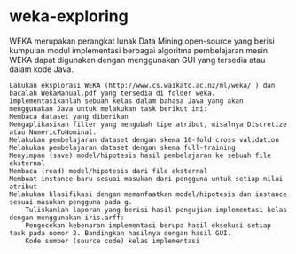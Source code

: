 # weka-exploring


WEKA merupakan perangkat lunak Data Mining open-source yang berisi kumpulan modul implementasi berbagai algoritma pembelajaran mesin. WEKA dapat digunakan dengan menggunakan GUI yang tersedia atau dalam kode Java.

 

    Lakukan eksplorasi WEKA (http://www.cs.waikato.ac.nz/ml/weka/ ) dan bacalah WekaManual.pdf yang tersedia di folder weka.
    Implementasikanlah sebuah kelas dalam bahasa Java yang akan menggunakan Java untuk melakukan task berikut ini:
    Membaca dataset yang diberikan
    Mengaplikasikan filter yang mengubah tipe atribut, misalnya Discretize atau NumericToNominal.
    Melakukan pembelajaran dataset dengan skema 10-fold cross validation
    Melakukan pembelajaran dataset dengan skema full-training
    Menyimpan (save) model/hipotesis hasil pembelajaran ke sebuah file eksternal
    Membaca (read) model/hipotesis dari file eksternal
    Membuat instance baru sesuai masukan dari pengguna untuk setiap nilai atribut
    Melakukan klasifikasi dengan memanfaatkan model/hipotesis dan instance sesuai masukan pengguna pada g.
        Tuliskanlah laporan yang berisi hasil pengujian implementasi kelas dengan menggunakan iris.arff:
        Pengecekan kebenaran implementasi berupa hasil eksekusi setiap task pada nomor 2. Bandingkan hasilnya dengan hasil GUI.
        Kode sumber (source code) kelas implementasi
